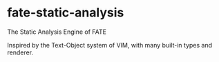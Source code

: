 # fate-static-analysis
The Static Analysis Engine of FATE

Inspired by the Text-Object system of VIM, with many built-in types and renderer.
